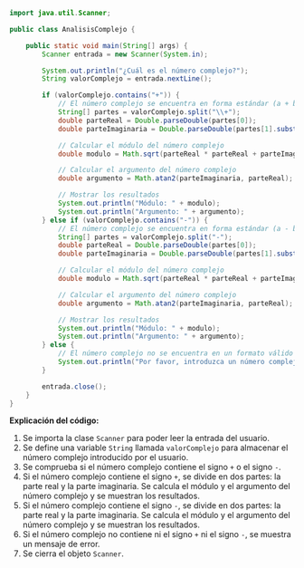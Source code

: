 ```java
import java.util.Scanner;

public class AnalisisComplejo {

    public static void main(String[] args) {
        Scanner entrada = new Scanner(System.in);

        System.out.println("¿Cuál es el número complejo?");
        String valorComplejo = entrada.nextLine();

        if (valorComplejo.contains("+")) {
            // El número complejo se encuentra en forma estándar (a + bi)
            String[] partes = valorComplejo.split("\\+");
            double parteReal = Double.parseDouble(partes[0]);
            double parteImaginaria = Double.parseDouble(partes[1].substring(0, partes[1].length() - 1));

            // Calcular el módulo del número complejo
            double modulo = Math.sqrt(parteReal * parteReal + parteImaginaria * parteImaginaria);

            // Calcular el argumento del número complejo
            double argumento = Math.atan2(parteImaginaria, parteReal);

            // Mostrar los resultados
            System.out.println("Módulo: " + modulo);
            System.out.println("Argumento: " + argumento);
        } else if (valorComplejo.contains("-")) {
            // El número complejo se encuentra en forma estándar (a - bi)
            String[] partes = valorComplejo.split("-");
            double parteReal = Double.parseDouble(partes[0]);
            double parteImaginaria = Double.parseDouble(partes[1].substring(0, partes[1].length() - 1));

            // Calcular el módulo del número complejo
            double modulo = Math.sqrt(parteReal * parteReal + parteImaginaria * parteImaginaria);

            // Calcular el argumento del número complejo
            double argumento = Math.atan2(parteImaginaria, parteReal);

            // Mostrar los resultados
            System.out.println("Módulo: " + modulo);
            System.out.println("Argumento: " + argumento);
        } else {
            // El número complejo no se encuentra en un formato válido
            System.out.println("Por favor, introduzca un número complejo válido.");
        }

        entrada.close();
    }
}
```

**Explicación del código:**

1. Se importa la clase `Scanner` para poder leer la entrada del usuario.
2. Se define una variable `String` llamada `valorComplejo` para almacenar el número complejo introducido por el usuario.
3. Se comprueba si el número complejo contiene el signo `+` o el signo `-`.
4. Si el número complejo contiene el signo `+`, se divide en dos partes: la parte real y la parte imaginaria. Se calcula el módulo y el argumento del número complejo y se muestran los resultados.
5. Si el número complejo contiene el signo `-`, se divide en dos partes: la parte real y la parte imaginaria. Se calcula el módulo y el argumento del número complejo y se muestran los resultados.
6. Si el número complejo no contiene ni el signo `+` ni el signo `-`, se muestra un mensaje de error.
7. Se cierra el objeto `Scanner`.